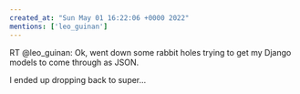 ```yaml
---
created_at: "Sun May 01 16:22:06 +0000 2022"
mentions: ['leo_guinan']
---
```


RT @leo_guinan: Ok, went down some rabbit holes trying to get my Django models to come through as JSON. 

I ended up dropping back to super…